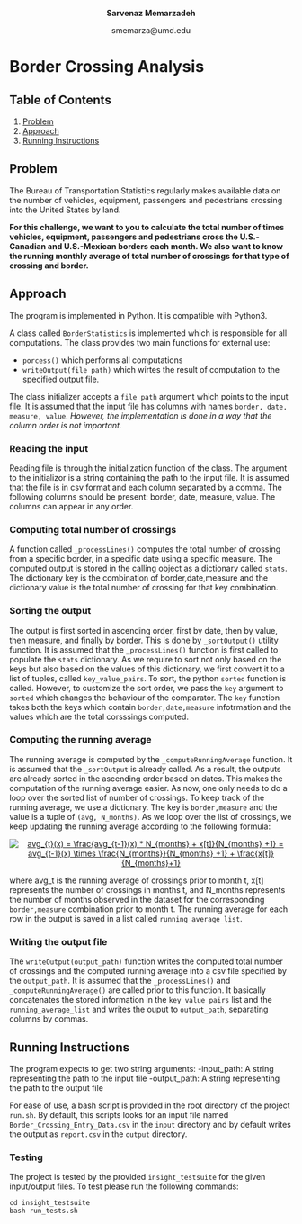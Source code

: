 <p align="center"><b>Sarvenaz Memarzadeh</b></p>
<p align="center">smemarza@umd.edu</p>

# Border Crossing Analysis

## Table of Contents
1. [Problem](README.md#problem)
2. [Approach](README.md#approach)
3. [Running Instructions](README.md#running_instructions)

## Problem
The Bureau of Transportation Statistics regularly makes available data on the number of vehicles, equipment, passengers and pedestrians crossing into the United States by land.

**For this challenge, we want to you to calculate the total number of times vehicles, equipment, passengers and pedestrians cross the U.S.-Canadian and U.S.-Mexican borders each month. We also want to know the running monthly average of total number of crossings for that type of crossing and border.**

## Approach
The program is implemented in Python. It is compatible with Python3.

A class called ```BorderStatistics``` is implemented which is responsible for all computations. The class provides two main functions for external use:
- ```porcess()``` which performs all computations
- ```writeOutput(file_path)``` which wirtes the result of computation to the specified output file.

The class initializer accepts a ```file_path``` argument which points to the input file. It is assumed that the input file has columns with names ```border, date, measure, value```. *However, the implementation is done in a way that the column order is not important.*

### Reading the input
Reading file is through the initialization function of the class. The argument to the initializor is a string containing the path to the input file. It is assumed that the file is in csv format and each column separated by a comma. The following columns should be present: border, date, measure, value. The columns can appear in any order.

### Computing total number of crossings
A function called ```_processLines()``` computes the total number of crossing from a specific border, in a specific date using a specific measure. The computed output is stored in the calling object as a dictionary called ```stats```. The dictionary key is the combination of border,date,measure and the dictionary value is the total number of crossing for that key combination.

### Sorting the output
The output is first sorted in ascending order, first by date, then by value, then measure, and finally by border. This is done by ```_sortOutput()``` utility function. It is assumed that the ```_processLines()``` function is first called to populate the ```stats``` dictionary. As we require to sort not only based on the keys but also based on the values of this dictionary, we first convert it to a list of tuples, called ```key_value_pairs```. To sort, the python ```sorted``` function is called. However, to customize the sort order, we pass the ```key``` argument to ```sorted``` which changes the behaviour of the comparator. The ```key``` function takes both the keys which contain ```border,date,measure``` infotrmation and the values which are the total corsssings computed.

### Computing the running average
The running average is computed by the ```_computeRunningAverage``` function. It is assumed that the ```_sortOutput``` is already called. As a result, the outputs are already sorted in the ascending order based on dates. This makes the computation of the running average easier. As now, one only needs to do a loop over the sorted list of number of crossings. To keep track of the running average, we use a dictionary. The key is ```border,measure``` and the value is a tuple of ```(avg, N_months)```. As we loop over the list of crossings, we keep updating the running average according to the following formula:
<p align="center">
<a href="https://www.codecogs.com/eqnedit.php?latex=avg_{t}(x)&space;=&space;\frac{avg_{t-1}(x)&space;*&space;N_{months}&space;&plus;&space;x[t]}{N_{months}&space;&plus;1}&space;=&space;avg_{t-1}(x)&space;\times&space;\frac{N_{months}}{N_{months}&space;&plus;1}&space;&plus;&space;\frac{x[t]}{N_{months}&plus;1}" target="_blank"><img src="https://latex.codecogs.com/gif.latex?avg_{t}(x)&space;=&space;\frac{avg_{t-1}(x)&space;*&space;N_{months}&space;&plus;&space;x[t]}{N_{months}&space;&plus;1}&space;=&space;avg_{t-1}(x)&space;\times&space;\frac{N_{months}}{N_{months}&space;&plus;1}&space;&plus;&space;\frac{x[t]}{N_{months}&plus;1}" title="avg_{t}(x) = \frac{avg_{t-1}(x) * N_{months} + x[t]}{N_{months} +1} = avg_{t-1}(x) \times \frac{N_{months}}{N_{months} +1} + \frac{x[t]}{N_{months}+1}" /></a>
</p>

where avg_t is the running average of crossings prior to month t, x[t] represents the number of crossings in months t, and N_months represents the number of months observed in the dataset for the corresponding ```border,measure``` combination prior to month t. The running average for each row in the output is saved in a list called ```running_average_list```.

### Writing the output file
The ```writeOutput(output_path)``` function writes the computed total number of crossings and the computed running average into a csv file specified by the ```output_path```. It is assumed that the ```_processLines()``` and ```_computeRunningAverage()``` are called prior to this function. It basically concatenates the stored information in the ```key_value_pairs``` list and the ```running_average_list``` and writes the ouput to ```output_path```, separating columns by commas.

## Running Instructions

The program expects to get two string arguments:
-input_path: A string representing the path to the input file
-output_path: A string representing the path to the output file

For ease of use, a bash script is provided in the root directory of the project ```run.sh```. By default, this scripts looks for an input file named ```Border_Crossing_Entry_Data.csv``` in the ```input``` directory and by default writes the output as ```report.csv``` in the ```output``` directory.

### Testing
The project is tested by the provided ```insight_testsuite``` for the given input/output files.
To test please run the following commands:
```
cd insight_testsuite
bash run_tests.sh
```
